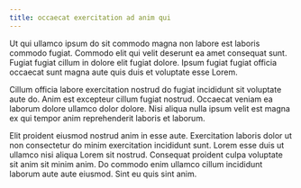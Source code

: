 ```yaml
---
title: occaecat exercitation ad anim qui
---
```


Ut qui ullamco ipsum do sit commodo magna non labore est laboris commodo fugiat. Commodo elit qui velit deserunt ea amet consequat sunt. Fugiat fugiat cillum in dolore elit fugiat dolore. Ipsum fugiat fugiat officia occaecat sunt magna aute quis duis et voluptate esse Lorem.

Cillum officia labore exercitation nostrud do fugiat incididunt sit voluptate aute do. Anim est excepteur cillum fugiat nostrud. Occaecat veniam ea laborum dolore ullamco dolor dolore. Nisi aliqua nulla ipsum velit est magna ex qui tempor anim reprehenderit laboris et laborum.

Elit proident eiusmod nostrud anim in esse aute. Exercitation laboris dolor ut non consectetur do minim exercitation incididunt sunt. Lorem esse duis ut ullamco nisi aliqua Lorem sit nostrud. Consequat proident culpa voluptate sit anim sit minim anim. Do commodo enim ullamco cillum incididunt laborum aute aute eiusmod. Sint eu quis sint anim.
